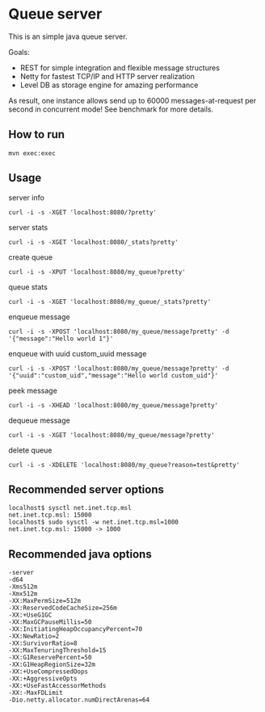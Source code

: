 Queue server
============

This is an simple java queue server.

Goals:

 - REST for simple integration and flexible message structures
 - Netty for fastest TCP/IP and HTTP server realization
 - Level DB as storage engine for amazing performance

As result, one instance allows send up to 60000 messages-at-request per second in concurrent mode! 
See benchmark for more details.

How to run
----------

    mvn exec:exec
    
Usage
-----

server info 

    curl -i -s -XGET 'localhost:8080/?pretty'

server stats 

    curl -i -s -XGET 'localhost:8080/_stats?pretty'

create queue 

    curl -i -s -XPUT 'localhost:8080/my_queue?pretty'

queue stats

    curl -i -s -XGET 'localhost:8080/my_queue/_stats?pretty'

enqueue message

    curl -i -s -XPOST 'localhost:8080/my_queue/message?pretty' -d '{"message":"Hello world 1"}'

enqueue with uuid custom_uuid message 

    curl -i -s -XPOST 'localhost:8080/my_queue/message?pretty' -d '{"uuid":"custom_uid","message":"Hello world custom_uid"}'

peek message

    curl -i -s -XHEAD 'localhost:8080/my_queue/message?pretty'

dequeue message

    curl -i -s -XGET 'localhost:8080/my_queue/message?pretty'


delete queue

    curl -i -s -XDELETE 'localhost:8080/my_queue?reason=test&pretty'


Recommended server options
--------------------------

    localhost$ sysctl net.inet.tcp.msl
    net.inet.tcp.msl: 15000
    localhost$ sudo sysctl -w net.inet.tcp.msl=1000
    net.inet.tcp.msl: 15000 -> 1000

Recommended java options
------------------------

    -server
    -d64
    -Xms512m
    -Xmx512m
    -XX:MaxPermSize=512m
    -XX:ReservedCodeCacheSize=256m
    -XX:+UseG1GC
    -XX:MaxGCPauseMillis=50
    -XX:InitiatingHeapOccupancyPercent=70
    -XX:NewRatio=2
    -XX:SurvivorRatio=8
    -XX:MaxTenuringThreshold=15
    -XX:G1ReservePercent=50
    -XX:G1HeapRegionSize=32m
    -XX:+UseCompressedOops
    -XX:+AggressiveOpts
    -XX:+UseFastAccessorMethods
    -XX:-MaxFDLimit
    -Dio.netty.allocator.numDirectArenas=64